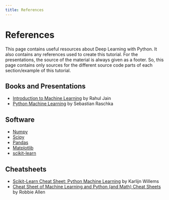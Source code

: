 ```yaml
---
title: References
---
```


# References

This page contains useful resources about Deep Learning with Python.
It also contains any references used to create this tutorial.
For the presentations, the source of the material is always given
as a footer. So, this page contains only sources for the different source
code parts of each section/example of this tutorial.

## Books and Presentations

- <a target="_blank" href="https://www.slideshare.net/rahuldausa/introduction-to-machine-learning-38791937">Introduction to Machine Learning</a>
 by Rahul Jain
- <a target="_blank" href="https://www.amazon.com/Python-Machine-Learning-Sebastian-Raschka/dp/1783555130">Python Machine Learning</a>
by Sebastian Raschka

## Software

- <a target="_blank" href="http://www.numpy.org/">Numpy</a>
- <a target="_blank" href="https://www.scipy.org/">Scipy</a>
- <a target="_blank" href="https://pandas.pydata.org/">Pandas</a>
- <a target="_blank" href="https://matplotlib.org/">Matplotlib</a>
- <a target="_blank" href="http://scikit-learn.org/">scikit-learn</a>

## Cheatsheets

- <a target="_blank" href="https://www.datacamp.com/community/blog/scikit-learn-cheat-sheet">Scikit-Learn Cheat Sheet: Python Machine Learning</a>
by Karlijn Willems
- <a target="_blank" href="https://medium.com/machine-learning-in-practice/cheat-sheet-of-machine-learning-and-python-and-math-cheat-sheets-a4afe4e791b6">Cheat Sheet of Machine Learning and Python (and Math) Cheat Sheets</a>
by Robbie Allen

